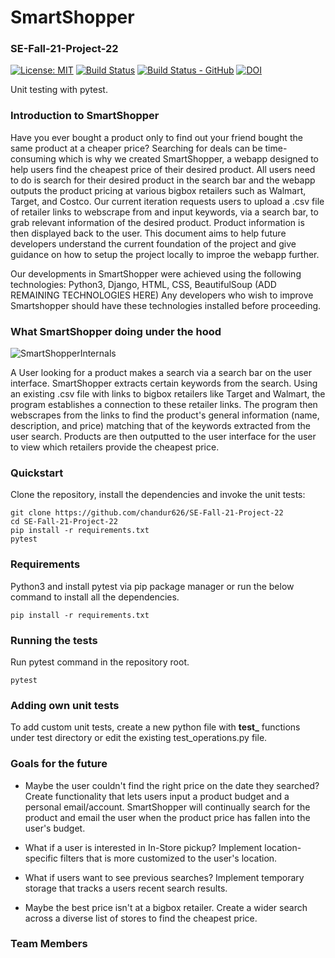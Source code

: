 # SmartShopper
### SE-Fall-21-Project-22
[![License: MIT](https://img.shields.io/badge/License-MIT-yellow.svg)](https://opensource.org/licenses/MIT)
[![Build Status](https://app.travis-ci.com/chandur626/SE-Fall-21-Project-22.svg?branch=main)](https://app.travis-ci.com/chandur626/SE-Fall-21-Project-22)
[![Build Status - GitHub](https://github.com/chandur626/SE-Fall-21-Project-22/workflows/pytest/badge.svg)](https://github.com/chandur626/SE-Fall-21-Project-22/actions?query=workflow%3Apytesting)
[![DOI](https://zenodo.org/badge/DOI/10.5281/zenodo.5372667.svg)](https://doi.org/10.5281/zenodo.5372667)

Unit testing with pytest.

### Introduction to SmartShopper
Have you ever bought a product only to find out your friend bought the same product at a cheaper price? Searching for deals can be time-consuming which is why we created SmartShopper, a webapp designed to help users find the cheapest price of their desired product. All users need to do is search for their desired product in the search bar and the webapp outputs the product pricing at various bigbox retailers such as Walmart, Target, and Costco. Our current iteration requests users to upload a .csv file of retailer links to webscrape from and input keywords, via a search bar, to grab relevant information of the desired product. Product information is then displayed back to the user. This document aims to help future developers understand the current foundation of the project and give guidance on how to setup the project locally to improe the webapp further.

Our developments in SmartShopper were achieved using the following technologies: Python3, Django, HTML, CSS, BeautifulSoup (ADD REMAINING TECHNOLOGIES HERE) Any developers who wish to improve Smartshopper should have these technologies installed before proceeding.


### What SmartShopper doing under the hood
![SmartShopperInternals](https://i.imgur.com/SYvKoeA.jpg)

A User looking for a product makes a search via a search bar on the user interface. SmartShopper extracts certain keywords from the search. Using an existing .csv file with links to bigbox retailers like Target and Walmart, the program establishes a connection to these retailer links. The program then webscrapes from the links to find the product's general information (name, description, and price) matching that of the keywords extracted from the user search. Products are then outputted to the user interface for the user to view which retailers provide the cheapest price.


### Quickstart

Clone the repository, install the dependencies and invoke the unit tests:

    git clone https://github.com/chandur626/SE-Fall-21-Project-22
    cd SE-Fall-21-Project-22
    pip install -r requirements.txt
    pytest

### Requirements

Python3 and install pytest via pip package manager or run the below command to install all the dependencies.

    pip install -r requirements.txt

### Running the tests

Run pytest command in the repository root.
    
    pytest

### Adding own unit tests

To add custom unit tests, create a new python file with **test_** functions under test directory or edit the existing test_operations.py file.


### Goals for the future
* Maybe the user couldn't find the right price on the date they searched? Create functionality that lets users input a product budget and a personal email/account. SmartShopper will continually search for the product and email the user when the product price has fallen into the user's budget.

* What if a user is interested in In-Store pickup? Implement location-specific filters that is more customized to the user's location.

* What if users want to see previous searches? Implement temporary storage that tracks a users recent search results.

* Maybe the best price isn't at a bigbox retailer. Create a wider search across a diverse list of stores to find the cheapest price.

### Team Members

